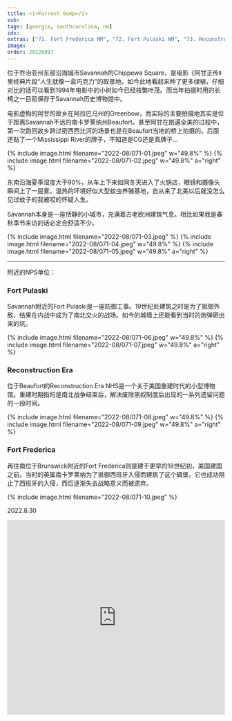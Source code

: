 ```yaml
---
title: <i>Forrest Gump</i>
sub: 
tags: [georgia, southcarolina, nm]
idx:
extras: ["71. Fort Frederica NM", "72. Fort Pulaski NM", "73. Reconstruction Era NHP"]
image: 
order: 20220897
---
```


位于乔治亚州东部沿海城市Savannah的Chippewa Square，是电影《阿甘正传》里经典片段“人生就像一盒巧克力”的取景地。如今此地看起来种了更多绿植，仔细对比的话可以看到1994年电影中的小树如今已经枝繁叶茂。而当年拍摄时用的长椅之一目前保存于Savannah历史博物馆中。

电影虚构的阿甘的故乡在阿拉巴马州的Greenbow，而实际的主要拍摄地其实是位于距离Savannah不远的南卡罗莱纳州Beaufort。甚至阿甘在跑遍全美的过程中，第一次跑回故乡跨过密西西比河的场景也是在Beaufort当地的桥上拍摄的。后面还贴了一个Mississippi River的牌子，不知道是CG还是真牌子…

{% include image.html filename="2022-08/071-01.jpeg" w="49.8%" %}
{% include image.html filename="2022-08/071-02.jpeg" w="49.8%" a="right" %}

东南沿海夏季湿度大于90%，从车上下来如同冬天进入了火锅店，眼镜和摄像头瞬间上了一层雾。温热的环境好似大型蚊虫养殖基地，自从来了北美以后就没怎么见过蚊子的我被咬的怀疑人生。

Savannah本身是一座恬静的小城市，充满着古老欧洲建筑气息。相比如果我是春秋季节来访的话必定会舒适不少。

{% include image.html filename="2022-08/071-03.jpeg" %}
{% include image.html filename="2022-08/071-04.jpeg" w="49.8%" %}
{% include image.html filename="2022-08/071-05.jpeg" w="49.8%" a="right" %}

---

附近的NPS单位：

### Fort Pulaski

Savannah附近的Fort Pulaski是一座防御工事。19世纪处建筑之时是为了抵御外敌，结果在内战中成为了南北交火的战场。如今的城墙上还能看到当时的炮弹砸出来的坑。

{% include image.html filename="2022-08/071-06.jpeg" w="49.8%" %}
{% include image.html filename="2022-08/071-07.jpeg" w="49.8%" a="right" %}

### Reconstruction Era

位于Beaufort的Reconstruction Era NHS是一个关于美国重建时代的小型博物馆。重建时期指的是南北战争结束后，解决废除黑奴制度后出现的一系列遗留问题的一段时间。

{% include image.html filename="2022-08/071-08.jpeg" w="49.8%" %}
{% include image.html filename="2022-08/071-09.jpeg" w="49.8%" a="right" %}

### Fort Frederica

再往南位于Brunswick附近的Fort Frederica则是建于更早的18世纪初，美国建国之前。当时的英属南卡罗莱纳为了抵御西班牙入侵而建筑了这个碉堡。它也成功阻止了西班牙的入侵，而后逐渐失去战略意义而被遗弃。

{% include image.html filename="2022-08/071-10.jpeg" %}

2022.8.30

<iframe src="https://www.google.com/maps/embed?pb=!1m18!1m12!1m3!1d862731.7655437597!2d-81.42426672118017!3d32.04906862641805!2m3!1f0!2f0!3f0!3m2!1i1024!2i768!4f13.1!3m3!1m2!1s0x88fb827ff67fcf15%3A0xf6654955ee645da0!2sFort%20Pulaski%20National%20Monument!5e0!3m2!1sen!2sus!4v1678171353004!5m2!1sen!2sus" width="100%" height="450" style="border:0;" allowfullscreen="" loading="lazy" referrerpolicy="no-referrer-when-downgrade"></iframe>

